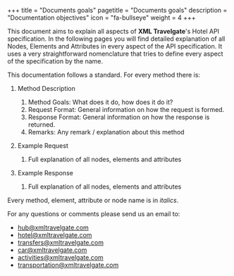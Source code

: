 +++
title = "Documents goals"
pagetitle = "Documents goals"
description = "Documentation objectives"
icon = "fa-bullseye"
weight = 4
+++


This document aims to explain all aspects of **XML Travelgate**'s Hotel API specification. In the following pages you will find detailed explanation of all Nodes, Elements and Attributes in every aspect of the API specification. It uses a very straightforward nomenclature that tries to define every aspect of the specification by the name.

This documentation follows a standard. For every method there is:

1.  Method Description
    1.  Method Goals: What does it do, how does it do it?
    2.  Request Format: General information on how the request is formed.
    3.  Response Format: General information on how the response is returned.
    4.  Remarks: Any remark / explanation about this method

2.  Example Request
    1.  Full explanation of all nodes, elements and attributes

3.  Example Response
    1.  Full explanation of all nodes, elements and attributes

Every method, element, attribute or node name is in *italics*.



For any questions or comments please send us an email to:

-   <hub@xmltravelgate.com>
-   <hotel@xmltravelgate.com>
-   <transfers@xmltravelgate.com>
-   <car@xmltravelgate.com>
-   <activities@xmltravelgate.com>
-   <transportation@xmltravelgate.com>
